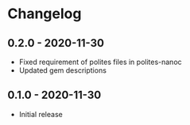 # Changelog

## 0.2.0 - 2020-11-30

- Fixed requirement of polites files in polites-nanoc
- Updated gem descriptions

## 0.1.0 - 2020-11-30

- Initial release
